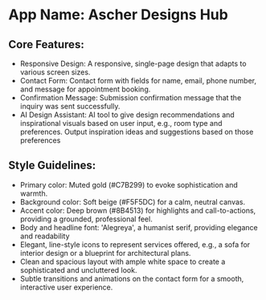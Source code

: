 # **App Name**: Ascher Designs Hub

## Core Features:

- Responsive Design: A responsive, single-page design that adapts to various screen sizes.
- Contact Form: Contact form with fields for name, email, phone number, and message for appointment booking.
- Confirmation Message: Submission confirmation message that the inquiry was sent successfully.
- AI Design Assistant: AI tool to give design recommendations and inspirational visuals based on user input, e.g., room type and preferences. Output inspiration ideas and suggestions based on those preferences

## Style Guidelines:

- Primary color: Muted gold (#C7B299) to evoke sophistication and warmth.
- Background color: Soft beige (#F5F5DC) for a calm, neutral canvas.
- Accent color: Deep brown (#8B4513) for highlights and call-to-actions, providing a grounded, professional feel.
- Body and headline font: 'Alegreya', a humanist serif, providing elegance and readability
- Elegant, line-style icons to represent services offered, e.g., a sofa for interior design or a blueprint for architectural plans.
- Clean and spacious layout with ample white space to create a sophisticated and uncluttered look.
- Subtle transitions and animations on the contact form for a smooth, interactive user experience.